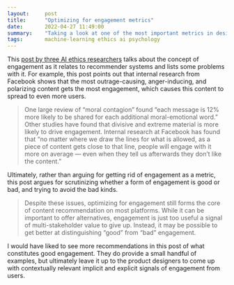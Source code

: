 ```yaml
---
layout:     post
title:      "Optimizing for engagement metrics"
date:       2022-04-27 11:49:00
summary:    "Taking a look at one of the most important metrics in designing a content delivery product."
tags:       machine-learning ethics ai psychology
---
```


This [post by three AI ethics researchers](https://medium.com/understanding-recommenders/whats-right-and-what-s-wrong-with-optimizing-for-engagement-5abaac021851) talks about the concept of engagement as it relates to recommender systems and lists some problems with it. For example, this post points out that internal research from Facebook shows that the most outrage-causing, anger-inducing, and polarizing content gets the most engagement, which causes this content to spread to even more users.

> One large review of “moral contagion” found “each message is 12% more likely to be shared for each additional moral-emotional word.” Other studies have found that divisive and extreme material is more likely to drive engagement. Internal research at Facebook has found that “no matter where we draw the lines for what is allowed, as a piece of content gets close to that line, people will engage with it more on average — even when they tell us afterwards they don’t like the content.”

Ultimately, rather than arguing for getting rid of engagement as a metric, this post argues for scrutinizing whether a form of engagement is good or bad, and trying to avoid the bad kinds.

> Despite these issues, optimizing for engagement still forms the core of content recommendation on most platforms. While it can be important to offer alternatives, engagement is just too useful a signal of multi-stakeholder value to give up. Instead, it may be possible to get better at distinguishing “good” from “bad” engagement.

I would have liked to see more recommendations in this post of what constitutes good engagement. They do provide a small handful of examples, but ultimately leave it up to the product designers to come up with contextually relevant implicit and explicit signals of engagement from users.